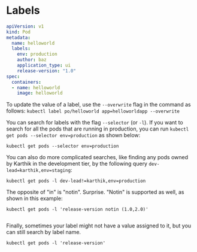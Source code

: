 # Labels


```yaml
apiVersion: v1
kind: Pod
metadata:
  name: helloworld
  labels:
    env: production
    author: baz
    application_type: ui
    release-version: "1.0"
spec:
  containers:
  - name: helloworld
    image: helloworld

```

To update the value of a label, use the `--overwrite` flag in the command as follows: `kubectl label po/helloworld app=helloworldapp --overwrite` 


You can search for labels with the flag `--selector` (or `-l`). If you want to search for all the pods that are running in production, you can run `kubectl get pods --selector env=production` as shown below:

`kubectl get pods --selector env=production`

You can also do more complicated searches, like finding any pods owned by Karthik in the development tier, by the following query `dev-lead=karthik,env=staging`:

`kubectl get pods -l dev-lead!=karthik,env=production`


The opposite of "in" is "notin". Surprise. "Notin" is supported as well, as shown in this example:

`kubectl get pods -l 'release-version notin (1.0,2.0)'`

```
```

Finally, sometimes your label might not have a value assigned to it, but you can still search by label name.

`kubectl get pods -l 'release-version'`  




